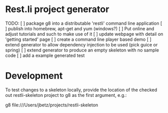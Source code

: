 Rest.li project generator
=========================

TODO:
[ ] package g8 into a distributable 'restli' command line application
[ ] publish into homebrew, apt-get and yum (windows?)
[ ] Put online and adjust tutorials and such to make use of it
[ ] update webpage with detail on 'getting started' page
[ ] create a command line player based demo
[ ] extend generator to allow dependency injection to be used (pick guice or spring)
[ ] extend generator to produce an empty skeleton with no sample code
[ ] add a example generated test

Development
===========

To test changes to a skeleton locally, provide the location of the checked out restli-skeleton project to g8 as the first argument, e.g.:

g8 file:///Users/jbetz/projects/restli-skeleton
